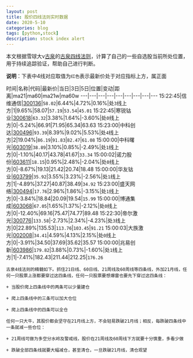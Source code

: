 ```yaml
---
layout: post
title: 股价四线法则实时数据
date: 2020-5-10
categories: blog
tags: [python,stock]
description: stock index alert
---
```



本文根据雪球大v[古泉](https://xueqiu.com/u/7148646888)的[古泉四线法则](https://xueqiu.com/7148646888/130498192)，计算了自己的一些自选股当前所处位置，用于持续追踪验证，帮助自己进行判断。

**说明**：下表中4线对应取值为`红色`表示最新价处于对应指标上方，属正面

时间|名称|代码|最新价|当日|3日|5日|位置|变动|距离|ma21|ma60|ma21w|ma60w
---|---|---|---|---|---|---|---|---
15:22:45|信维通信|[300136](https://xueqiu.com/S/SZ300136)|`58.02`|6.44%|4.72%|0.16%|处`3`线上方|1|9.65%|58.07|`57.19`|`53.54`|`45.01`
15:22:45|寒锐钴业|[300618](https://xueqiu.com/S/SZ300618)|`63.32`|3.38%|1.64%|-3.60%|处`0`线上方|0|-5.24%|66.91|71.95|65.34|63.63
15:23:00|中科创达|[300496](https://xueqiu.com/S/SZ300496)|`93.39`|8.39%|9.02%|5.53%|处`4`线上方|2|19.04%|`86.19`|`91.83`|`82.47`|`61.08`
15:00:00|中科曙光|[603019](https://xueqiu.com/S/SH603019)|`38.89`|3.10%|0.85%|-2.49%|处`1`线上方|0|-1.10%|40.17|43.78|41.67|`33.34`
15:00:02|诺力股份|[603611](https://xueqiu.com/S/SH603611)|`18.15`|0.95%|2.48%|-2.04%|处`0`线上方|0|-8.67%|19.13|21.42|20.74|18.48
15:00:00|华友钴业|[603799](https://xueqiu.com/S/SH603799)|`35.92`|3.55%|3.23%|-2.56%|处`1`线上方|1|-4.89%|37.27|40.87|38.49|`34.92`
15:23:00|盛天网络|[300494](https://xueqiu.com/S/SZ300494)|`17.76`|2.96%|1.86%|-3.15%|处`1`线上方|0|-3.84%|18.84|20.09|19.54|`15.99`
15:00:00|博通集成|[603068](https://xueqiu.com/S/SH603068)|`67.05`|1.65%|1.37%|-2.12%|处`0`线上方|0|-12.40%|69.16|75.47|74.77|89.48
15:22:30|帝尔激光|[300776](https://xueqiu.com/S/SZ300776)|`133.58`|-2.73%|2.34%|-4.23%|处`3`线上方|0|22.89%|135.53|`113.76`|`103.45`|`91.21`
15:00:03|大族激光|[002008](https://xueqiu.com/S/SZ002008)|`34.41`|4.59%|4.13%|2.15%|处`0`线上方|0|-3.91%|34.50|37.69|35.62|35.57
15:00:00|兆易创新|[603986](https://xueqiu.com/S/SH603986)|`179.82`|3.88%|0.73%|-1.60%|处`1`线上方|1|-7.41%|182.43|211.44|212.25|`176.26`

```
古泉4线法则的精髓如下。抓住21日线、60日线、21周线及60周线等四条线，外加21月线，任何一只股票上涨都要穿过这四条线，任何一只股票要想爆雷也要先下穿过这四条线：

+ 当股价爬上四条线中的两条可以少量建仓

+ 爬上四条线中的三条可以加大仓位

+ 爬上四条线中的四条可以全仓

任何一只大牛，其股价都会坚守在21月线上方，不会轻易跌破21月线；相反，每跌破四条线中一条就减一些仓位：

+ 21周线可做为多空分水岭及警戒线，股价在21周线及60周线下方就要十分慎重，多看少做

+ 跌破全部四条线就要大幅减仓，甚至清仓，一旦跌破21月线，清仓观望
```